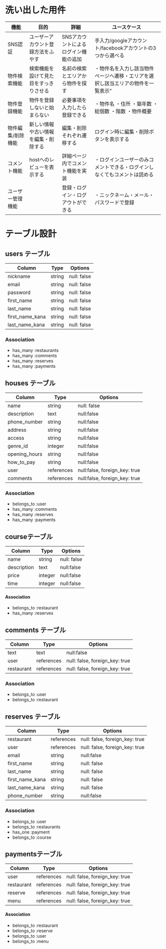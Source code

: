 










# 洗い出した用件

| 機能             | 目的                              | 詳細                             |ユースケース                                           |
| --------------- | -------------------------------   | ------------------------------- | --------------------------------------------------- |
| SNS認証          | ユーザーアカウント登録方法をふやす     | SNSアカウントによるログイン機能の追加 | 手入力/googleアカウント/facebookアカウントの3つから選べる|
| 物件検索機能      | 検索機能を設けて見た目をすっきりさせる  | 名前の検索とエリアから物件を探す      |・物件名を入力し該当物件ページへ遷移・エリアを選択し該当エリアの物件を一覧表示"|
| 物件登録機能      | 物件を登録しないと始まらない           | 必要事項を入力したら登録できる       |・物件名 ・住所 ・築年数 ・総個数 ・階数 ・物件概要|
| 物件編集/削除機能  | 新しい情報や古い情報を編集・削除する    | 編集・削除それぞれ遷移する          | ログイン時に編集・削除ボタンを表示する|
| コメント機能      | hostへのレビューを表示する            | 詳細ページ内でコメント機能を実装      | ・ログインユーザーのみコメントできる・ログインしなくてもコメントは読める|
| ユーザー管理機能   |                    | 登録・ログイン・ログアウトができる    | ・ニックネーム・メール・パスワードで登録|



# テーブル設計

## users テーブル
| Column     | Type      | Options     |
| --------   | ------    | ----------- |
| nickname   | string    | null: false |
| email      | string    | null: false |
| password   | string    | null: false |
| first_name | string    | null: false |
| last_name  | string    | null: false |
| first_name_kana | string    | null: false |
| last_name_kana| string      | null: false |

### Association
- has_many :restaurants
- has_many :comments
- has_many :reserves
- has_many :payments

## houses テーブル
| Column           | Type      | Options     |
| ---------------  | --------- | ----------- |
| name             | string    | null: false |
| description      | text      | null:false  | 
| phone_number     | string   | null:false  |
| address          | string    | null:false  |
| access           | string    | null:false  |
| genre_id         | integer   | null:false  |
| opening_hours    | string   | null:false  |
| how_to_pay       | string    | null:false  |
| user             | references | null:false, foreign_key: true|
| comments         | references | null:false, foreign_key: true|

### Association
- belongs_to :user
- has_many :comments
- has_many :reserves 
- has_many :payments

## courseテーブル
| Column           | Type      | Options     |
| ---------------  | --------- | ----------- |
| name             | string    | null: false |
| description      | text      | null:false  | 
| price            | integer   | null:false  |
| time             | integer   | null:false  |

#### Association
- belongs_to :restaurant
- has_many :reserves


## comments テーブル
| Column       | Type       | Options                        |
| -------      | ---------- | ------------------------------ |
| text         | text       | null:false                     |
| user         | references | null: false, foreign_key: true |
| restaurant   | references | null: false, foreign_key: true |

### Association
- belongs_to :user
- belongs_to :restaurant


## reserves テーブル
| Column       | Type       | Options                        |
| -------      | ---------- | ------------------------------ |
| restaurant   | references | null: false, foreign_key: true |
| user         | references | null: false, foreign_key: true |
| email        | string     | null:false|
| first_name   | string     | null: false |
| last_name    | string     | null: false |
| first_name_kana | string      | null: false |
| last_name_kana  | string      | null: false |
| phone_number | string | null:false|

### Association
- belongs_to :user
- belongs_to :restaurants
- has_one :payment
- belongs_to :course

## paymentsテーブル
| Column         | Type       | Options     |
|--------------- | ---------  | ----------  |
| user           | references | null: false, foreign_key: true |
| restaurant     | references | null: false, foreign_key: true |
| reserve        | references | null: false, foreign_key: true |
| menu           | references | null: false, foreign_key: true |

#### Association
- belongs_to :restaurant
- belongs_to :reserve
- belongs_to :user
- belongs_to :menu